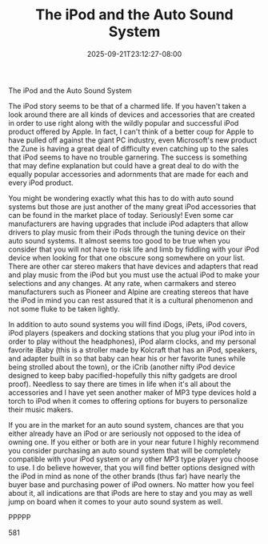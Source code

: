 ﻿---
title: "The iPod and the Auto Sound System"
date: 2025-09-21T23:12:27-08:00
description: "Auto sound systems txt Tips for Web Success"
featured_image: "/images/Auto sound systems txt.jpg"
tags: ["Auto sound systems txt"]
---

The iPod and the Auto Sound System

The iPod story seems to be that of a charmed life. If you haven't taken a look around there are all kinds of devices and accessories that are created in order to use right along with the wildly popular and successful iPod product offered by Apple. In fact, I can't think of a better coup for Apple to have pulled off against the giant PC industry, even Microsoft's new product the Zune is having a great deal of difficulty even catching up to the sales that iPod seems to have no trouble garnering. The success is something that may define explanation but could have a great deal to do with the equally popular accessories and adornments that are made for each and every iPod product.

You might be wondering exactly what this has to do with auto sound systems but those are just another of the many great iPod accessories that can be found in the market place of today. Seriously! Even some car manufacturers are having upgrades that include iPod adapters that allow drivers to play music from their iPods through the tuning device on their auto sound systems. It almost seems too good to be true when you consider that you will not have to risk life and limb by fiddling with your iPod device when looking for that one obscure song somewhere on your list. There are other car stereo makers that have devices and adapters that read and play music from the iPod but you must use the actual iPod to make your selections and any changes. At any rate, when carmakers and stereo manufacturers such as Pioneer and Alpine are creating stereos that have the iPod in mind you can rest assured that it is a cultural phenomenon and not some fluke to be taken lightly.

In addition to auto sound systems you will find iDogs, iPets, iPod covers, iPod players (speakers and docking stations that you plug your iPod into in order to play without the headphones), iPod alarm clocks, and my personal favorite iBaby (this is a stroller made by Kolcraft that has an iPod, speakers, and adapter built in so that baby can hear his or her favorite tunes while being strolled about the town), or the iCrib (another nifty iPod device designed to keep baby pacified-hopefully this nifty gadgets are drool proof). Needless to say there are times in life when it's all about the accessories and I have yet seen another maker of MP3 type devices hold a torch to iPod when it comes to offering options for buyers to personalize their music makers. 

If you are in the market for an auto sound system, chances are that you either already have an iPod or are seriously not opposed to the idea of owning one. If you either or both are in your near future I highly recommend you consider purchasing an auto sound system that will be completely compatible with your iPod system or any other MP3 type player you choose to use. I do believe however, that you will find better options designed with the iPod in mind as none of the other brands (thus far) have nearly the buyer base and purchasing power of iPod owners. No matter how you feel about it, all indications are that iPods are here to stay and you may as well jump on board when it comes to your auto sound system as well.

PPPPP

581



